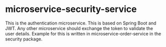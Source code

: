# microservice-security-service

This is the authentication microservice. This is based on Spring Boot and JWT. Any other microservice should exchange the token to validate the user details. Example for this is written in microservice-order-service in the security package.
